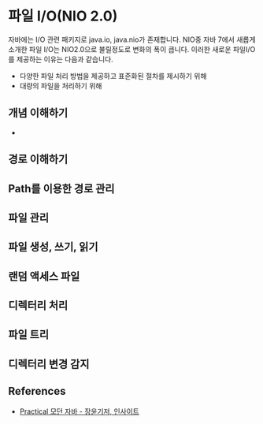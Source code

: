 # 파일 I/O(NIO 2.0)

자바에는 I/O 관련 패키지로 java.io, java.nio가 존재합니다. NIO중 자바 7에서 새롭게 소개한 파일 I/O는 NIO2.0으로 불릴정도로 변화의 폭이 큽니다. 이러한 새로운 파일I/O를 제공하는 이유는 다음과 같습니다.

* 다양한 파일 처리 방법을 제공하고 표준화된 절차를 제시하기 위해
* 대량의 파일을 처리하기 위해

## 개념 이해하기

* 

## 경로 이해하기

## Path를 이용한 경로 관리

## 파일 관리

## 파일 생성, 쓰기, 읽기

## 랜덤 액세스 파일

## 디렉터리 처리

## 파일 트리

## 디렉터리 변경 감지

## References

* [Practical 모던 자바 - 장윤기저, 인사이트](http://www.kyobobook.co.kr/product/detailViewKor.laf?ejkGb=KOR&mallGb=KOR&barcode=9788966262755&orderClick=LAG&Kc=)
